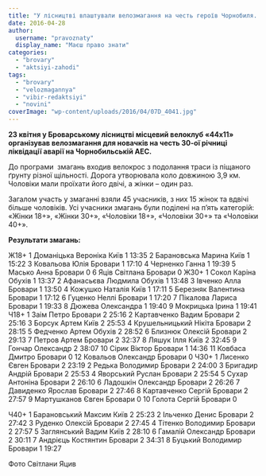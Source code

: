 ```yaml
---
title: "У лісництві влаштували велозмагання на честь героїв Чорнобиля. ФОТОРЕПОРТАЖ"
date: 2016-04-28
author: 
  username: "pravoznaty"
  display_name: "Маєш право знати"
categories: 
  - "brovary"
  - "aktsiyi-zahodi"
tags: 
  - "brovary"
  - "velozmagannya"
  - "vibir-redaktsiyi"
  - "novini"
coverImage: "wp-content/uploads/2016/04/07D_4041.jpg"
---
```


**23 квітня у Броварському лісництві місцевий велоклуб «44х11» організував велозмагання для новачків на честь 30-ої річниці ліквідації аварії на Чорнобильській АЕС.**

До програми  змагань входив велокрос з подолання траси із піщаного ґрунту різної щільності. Дорога утворювала коло довжиною 3,9 км. Чоловіки мали проїхати його двічі, а жінки – один раз.

Загалом участь у змаганні взяли 45 учасників, з них 15 жінок та вдвічі більше чоловіків. Усі учасники змагань були поділені на п’ять категорій: «Жінки 18+», «Жінки 30+», «Чоловіки 18+», «Чоловіки 30+» та «Чоловіки 40+».

**Результати змагань:**

Ж18+ 1 Доманіцька Вероніка Київ 1 13:35 2 Барановська Марина Київ 1 15:22 3 Ковальова Юлія Бровари 1 17:10 4 Черненко Ганна 1 19:39 5 Масько Анна Бровари 0 6 Яців Світлана Бровари 0 Ж30+ 1 Сокол Каріна Обухів 1 13:37 2 Афанасьєва Людмила Обухів 1 13:48 3 Івченко Алла Бровари 1 13:50 4 Кожушко Наталія Київ 1 17:11 5 Березняк Валентина Бровари 1 17:12 6 Гуценко Неллі Бровари 1 17:20 7 Пікалова Лариса Бровари 1 19:33 8 Дюжева Олександра 1 19:40 9 Мокрицька Ірина 1 19:41 Ч18+ 1 Заім Петро Бровари 2 25:16 2 Картавченко Вадим Бровари 2 25:16 3 Борсук Артем Київ 2 25:53 4 Крушельницький Нікіта Бровари 2 28:15 5 Федченко Артем Обухів 2 28:52 6 Близнюк Олексій Бровари 2 29:13 7 Петров Артем Бровари 2 32:37 8 Ляшук Ілля Київ 2 32:45 9 Гончар Олександр 2 38:07 10 Сірик Віктор Бровари 1 14:36 11 Ковбаса Дмитро Бровари 0 12 Ковальов Олександр Бровари 0 Ч30+ 1 Лисенко Євген Бровари 2 23:19 2 Редька Володимир Бровари 2 24:00 3 Бригадир Андрій Бровари 2 25:53 4 Яворський Руслан Бровари 2 25:54 5 Сухар Антоніна Бровари 2 26:10 6 Ладошкін Олександр Бровари 2 26:26 7 Давиденко Ярослав Бровари 2 27:46 8 Картавченко Сергій Бровари 2 27:57 9 Мартушканов Євген Бровари 0 10 Голота Сергій Бровари 0

Ч40+ 1 Барановський Максим Київ 2 25:23 2 Ільченко Денис Бровари 2 27:42 3 Руденко Олексій Бровари 2 27:45 4 Тітенко Володимир Бровари 2 27:57 5 Заглянський Вадим Київ 2 28:10 6 Гамалій Олександр Бровари 2 30:11 7 Андрієць Костянтин Бровари 2 34:31 8 Буцький Володимир Бровари 1 19:27

Фото Світлани Яцив
